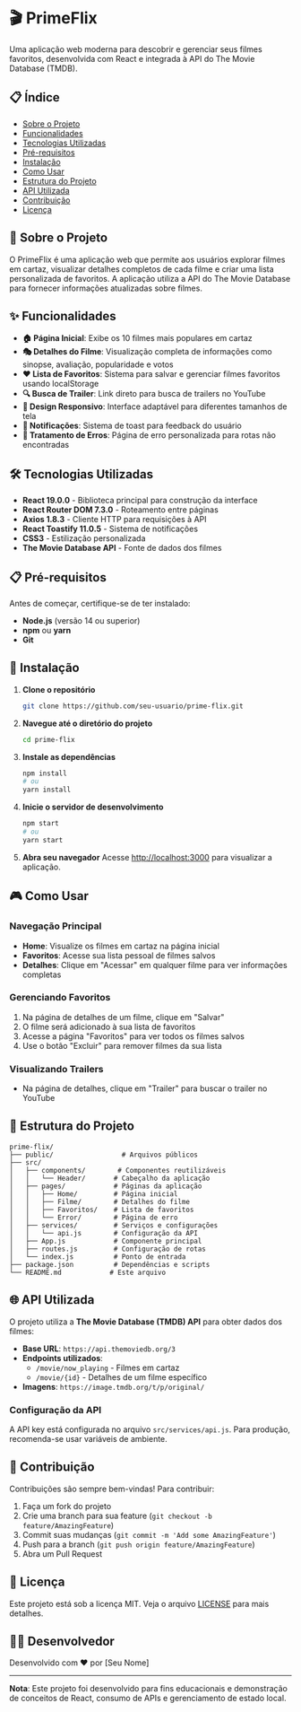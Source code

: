 # 🎬 PrimeFlix

Uma aplicação web moderna para descobrir e gerenciar seus filmes favoritos, desenvolvida com React e integrada à API do The Movie Database (TMDB).

## 📋 Índice

- [Sobre o Projeto](#sobre-o-projeto)
- [Funcionalidades](#funcionalidades)
- [Tecnologias Utilizadas](#tecnologias-utilizadas)
- [Pré-requisitos](#pré-requisitos)
- [Instalação](#instalação)
- [Como Usar](#como-usar)
- [Estrutura do Projeto](#estrutura-do-projeto)
- [API Utilizada](#api-utilizada)
- [Contribuição](#contribuição)
- [Licença](#licença)

## 🎯 Sobre o Projeto

O PrimeFlix é uma aplicação web que permite aos usuários explorar filmes em cartaz, visualizar detalhes completos de cada filme e criar uma lista personalizada de favoritos. A aplicação utiliza a API do The Movie Database para fornecer informações atualizadas sobre filmes.

## ✨ Funcionalidades

- **🏠 Página Inicial**: Exibe os 10 filmes mais populares em cartaz
- **🎭 Detalhes do Filme**: Visualização completa de informações como sinopse, avaliação, popularidade e votos
- **❤️ Lista de Favoritos**: Sistema para salvar e gerenciar filmes favoritos usando localStorage
- **🔍 Busca de Trailer**: Link direto para busca de trailers no YouTube
- **📱 Design Responsivo**: Interface adaptável para diferentes tamanhos de tela
- **🔔 Notificações**: Sistema de toast para feedback do usuário
- **🚫 Tratamento de Erros**: Página de erro personalizada para rotas não encontradas

## 🛠️ Tecnologias Utilizadas

- **React 19.0.0** - Biblioteca principal para construção da interface
- **React Router DOM 7.3.0** - Roteamento entre páginas
- **Axios 1.8.3** - Cliente HTTP para requisições à API
- **React Toastify 11.0.5** - Sistema de notificações
- **CSS3** - Estilização personalizada
- **The Movie Database API** - Fonte de dados dos filmes

## 📋 Pré-requisitos

Antes de começar, certifique-se de ter instalado:

- **Node.js** (versão 14 ou superior)
- **npm** ou **yarn**
- **Git**

## 🚀 Instalação

1. **Clone o repositório**
   ```bash
   git clone https://github.com/seu-usuario/prime-flix.git
   ```

2. **Navegue até o diretório do projeto**
   ```bash
   cd prime-flix
   ```

3. **Instale as dependências**
   ```bash
   npm install
   # ou
   yarn install
   ```

4. **Inicie o servidor de desenvolvimento**
   ```bash
   npm start
   # ou
   yarn start
   ```

5. **Abra seu navegador**
   Acesse [http://localhost:3000](http://localhost:3000) para visualizar a aplicação.

## 🎮 Como Usar

### Navegação Principal
- **Home**: Visualize os filmes em cartaz na página inicial
- **Favoritos**: Acesse sua lista pessoal de filmes salvos
- **Detalhes**: Clique em "Acessar" em qualquer filme para ver informações completas

### Gerenciando Favoritos
1. Na página de detalhes de um filme, clique em "Salvar"
2. O filme será adicionado à sua lista de favoritos
3. Acesse a página "Favoritos" para ver todos os filmes salvos
4. Use o botão "Excluir" para remover filmes da sua lista

### Visualizando Trailers
- Na página de detalhes, clique em "Trailer" para buscar o trailer no YouTube

## 📁 Estrutura do Projeto

```
prime-flix/
├── public/                 # Arquivos públicos
├── src/
│   ├── components/        # Componentes reutilizáveis
│   │   └── Header/       # Cabeçalho da aplicação
│   ├── pages/            # Páginas da aplicação
│   │   ├── Home/         # Página inicial
│   │   ├── Filme/        # Detalhes do filme
│   │   ├── Favoritos/    # Lista de favoritos
│   │   └── Error/        # Página de erro
│   ├── services/         # Serviços e configurações
│   │   └── api.js        # Configuração da API
│   ├── App.js            # Componente principal
│   ├── routes.js         # Configuração de rotas
│   └── index.js          # Ponto de entrada
├── package.json          # Dependências e scripts
└── README.md            # Este arquivo
```

## 🌐 API Utilizada

O projeto utiliza a **The Movie Database (TMDB) API** para obter dados dos filmes:

- **Base URL**: `https://api.themoviedb.org/3`
- **Endpoints utilizados**:
  - `/movie/now_playing` - Filmes em cartaz
  - `/movie/{id}` - Detalhes de um filme específico
- **Imagens**: `https://image.tmdb.org/t/p/original/`

### Configuração da API
A API key está configurada no arquivo `src/services/api.js`. Para produção, recomenda-se usar variáveis de ambiente.

## 🤝 Contribuição

Contribuições são sempre bem-vindas! Para contribuir:

1. Faça um fork do projeto
2. Crie uma branch para sua feature (`git checkout -b feature/AmazingFeature`)
3. Commit suas mudanças (`git commit -m 'Add some AmazingFeature'`)
4. Push para a branch (`git push origin feature/AmazingFeature`)
5. Abra um Pull Request

## 📝 Licença

Este projeto está sob a licença MIT. Veja o arquivo [LICENSE](LICENSE) para mais detalhes.

## 👨‍💻 Desenvolvedor

Desenvolvido com ❤️ por [Seu Nome]

---

**Nota**: Este projeto foi desenvolvido para fins educacionais e demonstração de conceitos de React, consumo de APIs e gerenciamento de estado local.
